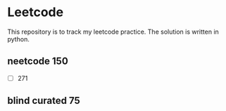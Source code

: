 # Leetcode
This repository is to track my leetcode practice. The solution is written in python.

## neetcode 150
- [ ] 271
## blind curated 75


